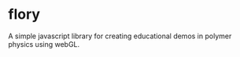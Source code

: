 flory
=====

A simple javascript library for creating educational demos in polymer physics using webGL.
